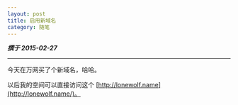 ```yaml
---
layout: post
title: 启用新域名
category: 随笔
---
```


***撰于 2015-02-27***

---

今天在万网买了个新域名，哈哈。

以后我的空间可以直接访问这个 [http://lonewolf.name](http://lonewolf.name/)。